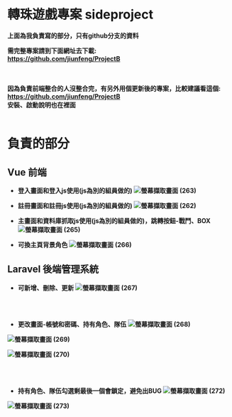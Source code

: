 # 轉珠遊戲專案 sideproject
<b>上面為我負責寫的部分，只有github分支的資料

需完整專案請到下面網址去下載:<br>
https://github.com/jiunfeng/ProjectB

<br><br>
因為負責前端整合的人沒整合完，有另外用個更新後的專案，比較建議看這個:<br>
https://github.com/jiunfeng/ProjectB <br>
安裝、啟動說明也在裡面
<br><br>


# 負責的部分
## Vue 前端
- 登入畫面和登入js使用(js為別的組員做的)
![螢幕擷取畫面 (263)](https://github.com/hsd325/ProjectB/assets/100175482/8f64e373-e67f-4725-9997-2d660becfd33)

- 註冊畫面和註冊js使用(js為別的組員做的)
![螢幕擷取畫面 (262)](https://github.com/hsd325/ProjectB/assets/100175482/40b8738d-aa30-4b2d-8e39-429beb288150)

- 主畫面和資料庫抓取js使用(js為別的組員做的)，跳轉按鈕-戰鬥、BOX
![螢幕擷取畫面 (265)](https://github.com/hsd325/ProjectB/assets/100175482/fce31125-a841-4793-898e-b939dfb1e19c)

- 可換主頁背景角色
![螢幕擷取畫面 (266)](https://github.com/hsd325/ProjectB/assets/100175482/7d2d396f-237e-4e6f-bd1d-fd15c9208d00)

## Laravel 後端管理系統
- 可新增、刪除、更新
![螢幕擷取畫面 (267)](https://github.com/hsd325/ProjectB/assets/100175482/3c45be8c-70a8-4764-b277-a02dcab97ad7)

<br><br>
- 更改畫面-帳號和密碼、持有角色、隊伍
![螢幕擷取畫面 (268)](https://github.com/hsd325/ProjectB/assets/100175482/141013e1-448d-466c-b310-1d9aa94de621)

![螢幕擷取畫面 (269)](https://github.com/hsd325/ProjectB/assets/100175482/1177ca7e-f701-4f36-8abd-cc87b08c311e)

![螢幕擷取畫面 (270)](https://github.com/hsd325/ProjectB/assets/100175482/97709967-f2dd-49b1-b970-6e20970df5a9)

<br><br>
- 持有角色、隊伍勾選剩最後一個會鎖定，避免出BUG
![螢幕擷取畫面 (272)](https://github.com/hsd325/ProjectB/assets/100175482/cd116dae-de69-4607-b640-129ba0a01204)

![螢幕擷取畫面 (273)](https://github.com/hsd325/ProjectB/assets/100175482/0f67e683-d30b-4447-bcaf-bbc3102e0a28)


